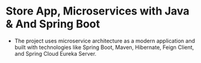 # Store App, Microservices with Java & And Spring Boot 
* The project uses microservice architecture as a modern application and built with technologies like Spring Boot, Maven, Hibernate, Feign Client, and Spring Cloud Eureka Server.